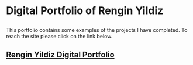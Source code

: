
<h1>

Digital Portfolio of Rengin Yildiz
  
 </h1>

This portfolio contains some examples of the projects I have completed. To reach the site please click on the link below.

<h2>

[Rengin Yildiz Digital Portfolio](https://4renginy.github.io/rydigitalresume.io/)


  
  </h2>

